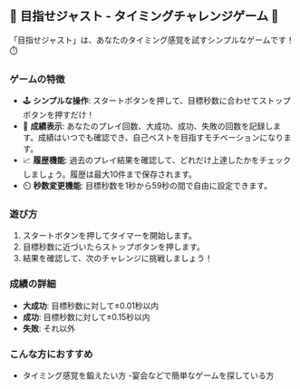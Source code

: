 ## 🎯 目指せジャスト - タイミングチャレンジゲーム 🎯

「目指せジャスト」は、あなたのタイミング感覚を試すシンプルなゲームです！⏱️

### ゲームの特徴

- 🕹️ **シンプルな操作**: スタートボタンを押して、目標秒数に合わせてストップボタンを押すだけ！
- 🎉 **成績表示**: あなたのプレイ回数、大成功、成功、失敗の回数を記録します。成績はいつでも確認でき、自己ベストを目指すモチベーションになります。
- 📈 **履歴機能**: 過去のプレイ結果を確認して、どれだけ上達したかをチェックしましょう。履歴は最大10件まで保存されます。
- ⏲️ **秒数変更機能**: 目標秒数を1秒から59秒の間で自由に設定できます。


### 遊び方

1. スタートボタンを押してタイマーを開始します。
2. 目標秒数に近づいたらストップボタンを押します。
3. 結果を確認して、次のチャレンジに挑戦しましょう！

### 成績の詳細

- **大成功**: 目標秒数に対して±0.01秒以内
- **成功**: 目標秒数に対して±0.15秒以内
- **失敗**: それ以外

### こんな方におすすめ

- タイミング感覚を鍛えたい方
-宴会などで簡単なゲームを探している方

  
